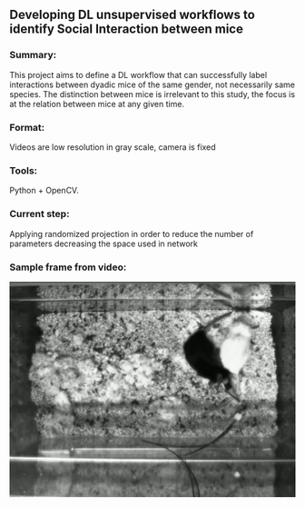 ## Developing DL unsupervised workflows to identify Social Interaction between mice

### Summary: 
This project aims to define a DL workflow that can successfully label interactions between dyadic mice of the same gender, not necessarily same species. The distinction between mice is irrelevant to this study, the focus is at the relation between mice at any given time.

### Format: 
Videos are low resolution in gray scale, camera is fixed

### Tools: 
Python + OpenCV.

### Current step: 
Applying randomized projection in order to reduce the number of parameters decreasing the space used in network

### Sample frame from video:
![Mice interaction](/images/mice_interaction_example.png)
